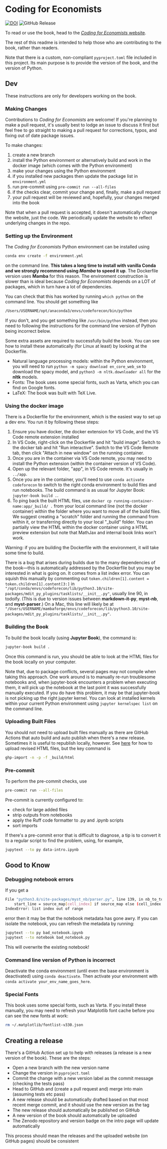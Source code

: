 # Coding for Economists

[![DOI](https://zenodo.org/badge/316842103.svg)](https://zenodo.org/doi/10.5281/zenodo.10465358)  ![GitHub Release](https://img.shields.io/github/v/release/aeturrell/coding-for-economists)

To read or use the book, head to the [*Coding for Economists* website](https://aeturrell.github.io/coding-for-economists/intro.html).

The rest of this readme is intended to help those who are contributing to the book, rather than readers.

Note that there is a custom, non-compliant `pyproject.toml` file included in this project. Its main purpose is to provide the version of the book, and the version of Python.

## Dev

These instructions are only for developers working on the book.

### Making Changes

Contributions to *Coding for Economists* are welcome! If you're planning to make a pull request, it's usually best to lodge an issue to discuss it first but feel free to go straight to making a pull request for corrections, typos, and fixing out of date package issues.

To make changes:

1. create a new branch
2. install the Python environment or alternatively build and work in the docker image (which comes with the Python environment)
3. make your changes using the Python environment
4. if you installed new packages then update the package list in `environment.yml`
5. run pre-commit using `pre-commit run --all-files`
6. if the checks clear, commit your change and, finally, make a pull request
7. your pull request will be reviewed and, hopefully, your changes merged into the book

Note that when a pull request is accepted, it doesn't automatically change the website, just the code. We periodically update the website to reflect underlying changes in the repo.

### Setting up the Environment

The *Coding for Economists* Python environment can be installed using

```bash
conda env create -f environment.yml
```

on the command line. **This takes a long time to install with vanilla Conda and we strongly recommend using *Mamba* to speed it up**. The Dockerfile version uses **Mamba** for this reason. The environment construction is slower than is ideal because *Coding for Economists* depends on a LOT of packages, which in turn have a lot of dependencies.

You can check that this has worked by running `which python` on the command line. You should get something like

```bash
/Users/USERNAME/opt/anaconda3/envs/codeforecon/bin/python
```

If you don't, and you get something like `/usr/bin/python` instead, then you need to following the instructions for the command line version of Python being incorrect below.

Some extra assets are required to successfully build the book. You can see how to install these automatically (for Linux at least) by looking at the Dockerfile.

- Natural language processing models: within the Python environment, you will need to run `python -m spacy download en_core_web_sm` to download the spacy model, and `python3 -m nltk.downloader all` for the **nltk** models.
- Fonts: The book uses some special fonts, such as Varta, which you can find on Google fonts.
- LaTeX: The book was built with TeX Live.

### Using the docker image

There is a Dockerfile for the environment, which is the easiest way to set up a dev env. You run it by following these steps:

1. Ensure you have docker, the docker extension for VS Code, and the VS Code remote extension installed
2. In VS Code, right-click on the Dockerfile and hit "build image". Switch to the docker tab and hit "Run interactive". Switch to the VS Code Remote tab, then click "Attach in new window" on the running container.
3. Once you are in the container via VS Code remote, you may need to install the Python extension (within the container version of VS Code).
4. Open up the relevant folder, "app", in VS Code remote. It's usually in `../app`.
5. Once you are in the container, you'll need to use `conda activate codeforecon` to switch to the right conda environment to build files and run notebooks. The build command is as usual for Jupyter Book: `jupyter-book build .`.
6. To ping back the built HTML files, use `docker cp running-container-name:app/_build/ .` from your local command line (not the docker container) within the folder where you want to move all of the build files. We suggest creating a "scratch" folder and running the command from within it, or transferring directly to your local "_build" folder. You can partially view the HTML within the docker container using a HTML preview extension but note that MathJax and internal book links won't work.

Warning: if you are building the Dockerfile with the environment, it will take some time to build.

There is a bug that arises during builds due to the many dependencies of the book—this is automatically addressed by the Dockerfile but you may be interested in what is going on. It comes from a list index error. You can squish this manually by commenting out `token.children[1].content = token.children[1].content[3:]` in `"/opt/conda/envs/codeforecon/lib/python3.10/site-packages/mdit_py_plugins/tasklists/__init__.py"`, usually line 90, in todoify. (This is due to version issues between **markdown-it-py**, **myst-nb**, and **myst-parser**.) On a Mac, this line will likely be at `"/Users/USERNAME/mambaforge/envs/codeforecon/lib/python3.10/site-packages/mdit_py_plugins/tasklists/__init__.py"`.

### Building the Book

To build the book locally (using **Jupyter Book**), the command is:

```bash
jupyter-book build .
```

Once this command is run, you should be able to look at the HTML files for the book locally on your computer.

Note that, due to package conflicts, several pages may not compile when taking this approach. One work around is to manually re-run troublesome notebooks and, when jupyter-book encounters a problem when executing them, it will pick up the notebook at the last point it was successfully manually executed. If you do have this problem, it may be that jupyter-book is not picking up the right jupyter kernel. You can look at installed kernels within your current Python environment using `jupyter kernelspec list` on the command line.

### Uploading Built Files

You should not need to upload built files manually as there are GitHub Actions that auto build and auto publish when there's a new release. Sometimes it is useful to republish locally, however. See [here](https://jupyterbook.org/publish/gh-pages.html) for how to upload revised HTML files, but the key command is

```bash
ghp-import -n -p -f _build/html
```

### Pre-commit

To perform the pre-commit checks, use

```bash
pre-commit run --all-files
```

Pre-commit is currently configured to:

- check for large added files
- strip outputs from notebooks
- apply the Ruff code formatter to .py and .ipynb scripts
- sort imports

If there's a pre-commit error that is difficult to diagnose, a tip is to convert it to a regular script to find the problem, using, for example,

```bash
jupytext --to py data-intro.ipynb
```

## Good to Know

### Debugging notebook errors

If you get a

```bash
File "python3.8/site-packages/myst_nb/parser.py", line 139, in nb_to_tokens
    start_line = source_map[cell_index] if source_map else (cell_index + 1) * 10000
IndexError: list index out of range
```

error then it may be that the notebook metadata has gone awry. If you can isolate the notebook, you can refresh the metadata by running:

```bash
jupytext --to py bad_notebook.ipynb
jupytext --to notebook bad_notebook.py
```

This will overwrite the existing notebook!

### Command line version of Python is incorrect

Deactivate the conda environment (until even the base environment is deactivated) using `conda deactivate`. Then activate your environment with `conda activate your_env_name_goes_here`.

### Special Fonts

This book uses some special fonts, such as Varta. If you install these manually, you may need to refresh your Matplotlib font cache before you can see the new fonts at work:

```bash
rm ~/.matplotlib/fontlist-v330.json
```

## Creating a release

There's a GitHub Action set up to help with releases (a release is a new version of the book). These are the steps:

- Open a new branch with the new version name
- Change the version in `pyproject.toml`
- Commit the change with a new version label as the commit message (checking the tests pass)
- Head to GitHub and (create a pull request and) merge into main (assuming tests etc pass)
- A new release should be automatically drafted based on that most recent merge commit, and it should use the new version as the tag
- The new release should automatically be published on GitHub
- A new version of the book should automatically be uploaded
- The Zenodo repository and version badge on the intro page will update automatically

This process should mean the releases and the uploaded website (on GitHub pages) should be consistent
